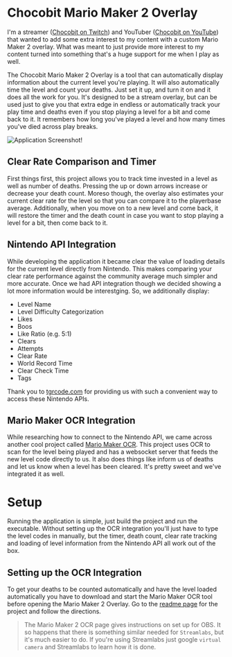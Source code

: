 # Chocobit Mario Maker 2 Overlay

I'm a streamer ([Chocobit on Twitch](https://www.twitch.tv/chocobitto)) and YouTuber ([Chocobit on YouTube](https://www.youtube.com/channel/UCaAfaDoOG80C1KfDI5_W9iw)) that wanted to add some extra interest to my content with a custom Mario Maker 2 overlay. What was meant to just provide more interest to my content turned into something that's a huge support for me when I play as well.

The Chocobit Mario Maker 2 Overlay is a tool that can automatically display information about the current level you're playing. It will also automatically time the level and count your deaths. Just set it up, and turn it on and it does all the work for you. It's designed to be a stream overlay, but can be used just to give you that extra edge in endless or automatically track your play time and deaths even if you stop playing a level for a bit and come back to it. It remembers how long you've played a level and how many times you've died across play breaks.

![Application Screenshot!](https://github.com/chocobitto/Mario-Maker-2-Overlay/blob/master/screenshots/app.jpg)

## Clear Rate Comparison and Timer
First things first, this project allows you to track time invested in a level as well as number of deaths. Pressing the up or down arrows increase or decrease your death count. Moreso though, the overlay also estimates your current clear rate for the level so that you can compare it to the playerbase average. Additionally, when you move on to a new level and come back, it will restore the timer and the death count in case you want to stop playing a level for a bit, then come back to it.

## Nintendo API Integration
While developing the application it became clear the value of loading details for the current level directly from Nintendo. This makes comparing your clear rate performance against the community average much simpler and more accurate. Once we had API integration though we decided showing a lot more information would be interestging. So, we additionally display:

* Level Name
* Level Difficulty Categorization
* Likes
* Boos
* Like Ratio (e.g. 5:1)
* Clears
* Attempts
* Clear Rate
* World Record Time
* Clear Check Time
* Tags

Thank you to [tgrcode.com](https://tgrcode.com/) for providing us with such a convenient way to access these Nintendo APIs.

## Mario Maker OCR Integration

While researching how to connect to the Nintendo API, we came across another cool project called [Mario Maker OCR](https://github.com/dram55/MarioMaker2OCR). This project uses OCR to scan for the level being played and has a websocket server that feeds the new level code directly to us. It also does things like inform us of deaths and let us know when a level has been cleared. It's pretty sweet and we've integrated it as well.

# Setup
Running the application is simple, just build the project and run the executable. Without setting up the OCR integration you'll just have to type the level codes in manually, but the timer, death count, clear rate tracking and loading of level information from the Nintendo API all work out of the box.

## Setting up the OCR Integration
To get your deaths to be counted automatically and have the level loaded automatically you have to download and start the Mario Maker OCR tool before opening the Mario Maker 2 Overlay. Go to the [readme page](https://github.com/dram55/MarioMaker2OCR) for the project and follow the directions.

>The Mario Maker 2 OCR page gives instructions on set up for OBS. It so happens that there is something similar needed for `Streamlabs`, but it's much easier to do. If you're using Streamlabs just google `virtual camera` and Streamlabs to learn how it is done.
